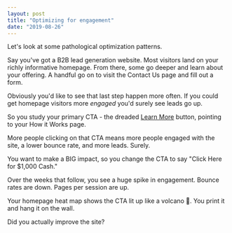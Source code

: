 ```yaml
---
layout: post
title: "Optimizing for engagement"
date: "2019-08-26"
---
```


Let's look at some pathological optimization patterns.

Say you've got a B2B lead generation website. Most visitors land on your richly informative homepage. From there, some go deeper and learn about your offering. A handful go on to visit the Contact Us page and fill out a form.

Obviously you'd like to see that last step happen more often. If you could get homepage visitors more _engaged_ you'd surely see leads go up.

So you study your primary CTA - the dreaded [Learn More](https://www.nngroup.com/articles/learn-more-links/) button, pointing to your How it Works page.

More people clicking on that CTA means more people engaged with the site, a lower bounce rate, and more leads. Surely.

You want to make a BIG impact, so you change the CTA to say "Click Here for $1,000 Cash."

Over the weeks that follow, you see a huge spike in engagement. Bounce rates are down. Pages per session are up.

Your homepage heat map shows the CTA lit up like a volcano 🌋. You print it and hang it on the wall.

Did you actually improve the site?
